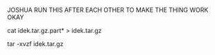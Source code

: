 
JOSHUA RUN THIS AFTER EACH OTHER TO MAKE THE THING WORK OKAY

cat idek.tar.gz.part* > idek.tar.gz

tar -xvzf idek.tar.gz
